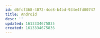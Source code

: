 ```yaml
---
id: d6fcf368-4072-4ce8-b4bd-934e4fd00747
title: Android
desc: ''
updated: 1613334675835
created: 1613334675836
---
```


